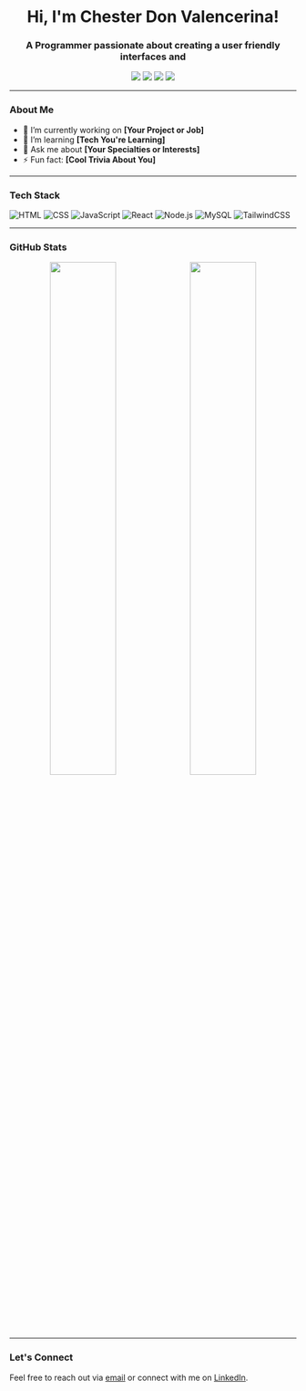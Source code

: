 <h1 align="center">Hi, I'm Chester Don Valencerina!</h1>
<h3 align="center">A Programmer passionate about creating a user friendly interfaces and </h3>

<p align="center">
  <a href="https://yourwebsite.com"><img src="https://img.shields.io/badge/Portfolio-000?style=for-the-badge&logo=vercel&logoColor=white" /></a>
  <a href="mailto:youremail@example.com"><img src="https://img.shields.io/badge/Email-D14836?style=for-the-badge&logo=gmail&logoColor=white" /></a>
  <a href="https://linkedin.com/in/yourprofile"><img src="https://img.shields.io/badge/LinkedIn-0A66C2?style=for-the-badge&logo=linkedin&logoColor=white" /></a>
  <a href="https://twitter.com/yourhandle"><img src="https://img.shields.io/badge/Twitter-1DA1F2?style=for-the-badge&logo=twitter&logoColor=white" /></a>
</p>

---

### About Me

- 🔭 I’m currently working on **[Your Project or Job]**
- 🌱 I’m learning **[Tech You're Learning]**
- 💬 Ask me about **[Your Specialties or Interests]**
- ⚡ Fun fact: **[Cool Trivia About You]**

---

### Tech Stack

![HTML](https://img.shields.io/badge/HTML-E34F26?style=flat-square&logo=html5&logoColor=white)
![CSS](https://img.shields.io/badge/CSS-1572B6?style=flat-square&logo=css3&logoColor=white)
![JavaScript](https://img.shields.io/badge/JavaScript-F7DF1E?style=flat-square&logo=javascript&logoColor=black)
![React](https://img.shields.io/badge/React-20232A?style=flat-square&logo=react&logoColor=61DAFB)
![Node.js](https://img.shields.io/badge/Node.js-339933?style=flat-square&logo=nodedotjs&logoColor=white)
![MySQL](https://img.shields.io/badge/MySQL-4479A1?style=flat-square&logo=mysql&logoColor=white)
![TailwindCSS](https://img.shields.io/badge/TailwindCSS-38B2AC?style=flat-square&logo=tailwind-css&logoColor=white)
<!-- Add or remove as needed -->

---

### GitHub Stats

<p align="center">
  <img src="https://github-readme-stats.vercel.app/api?username=yourusername&show_icons=true&theme=tokyonight" width="48%" />
  <img src="https://github-readme-stats.vercel.app/api/top-langs/?username=yourusername&layout=compact&theme=tokyonight" width="48%" />
</p>

---

### Let's Connect

Feel free to reach out via [email](mailto:youremail@example.com) or connect with me on [LinkedIn](https://linkedin.com/in/yourprofile).
